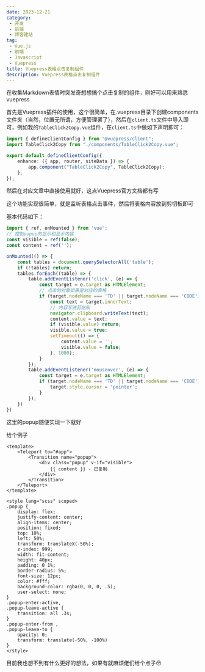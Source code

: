 ```yaml
---
date: 2023-12-21
category:
 - 开发
 - 前端
 - 博客建站
tag:
 - Vue.js
 - 前端
 - Javascript
 - Vuepress
title: Vuepress表格点击复制组件
description: Vuepress表格点击复制组件
---
```


在收集Markdown表情时突发奇想想搞个点击复制的组件，刚好可以用来熟悉vuepress

<!-- more -->

首先是Vuepress插件的使用，这个很简单，在.vuepress目录下创建components文件夹（当然，位置无所谓，方便管理罢了），然后在`client.ts`文件中导入即可，例如我的`TableClick2Copy.vue`组件，在`client.ts`中做如下声明即可：

```typescript
import { defineClientConfig } from "@vuepress/client";
import TableClick2Copy from "./components/TableClick2Copy.vue";

export default defineClientConfig({
    enhance: ({ app, router, siteData }) => {
        app.component("TableClick2Copy", TableClick2Copy);
    },
});
```

然后在对应文章中直接使用就好，这点Vuepress官方文档都有写

这个功能实现很简单，就是监听表格点击事件，然后将表格内容放到剪切板即可

基本代码如下：

```javascript
import { ref, onMounted } from 'vue';
// 控制popup的显示和显示内容
const visible = ref(false);
const content = ref('');

onMounted(() => {
    const tables = document.querySelectorAll('table');
    if (!tables) return;
    tables.forEach((table) => {
        table.addEventListener('click', (e) => {
            const target = e.target as HTMLElement;
            // 点击的对象如果是对应的表格
            if (target.nodeName === 'TD' || target.nodeName === 'CODE') {
                const text = target.innerText;
                // 内容写进剪贴板
                navigator.clipboard.writeText(text);
                content.value = text;
                if (visible.value) return;
                visible.value = true;
                setTimeout(() => {
                    content.value = '';
                    visible.value = false;
                }, 1000);
            }
        });
        table.addEventListener('mouseover', (e) => {
            const target = e.target as HTMLElement;
            if (target.nodeName === 'TD' || target.nodeName === 'CODE') {
                target.style.cursor = 'pointer';
            }
        });
    })
})
```

这里的popup随便实现一下就好

给个例子

```vue
<template>
    <Teleport to="#app">
        <Transition name="popup">
            <div class="popup" v-if="visible">
                {{ content }} - 已复制
            </div>
        </Transition>
    </Teleport>
</template>

<style lang="scss" scoped>
.popup {
    display: flex;
    justify-content: center;
    align-items: center;
    position: fixed;
    top: 10%;
    left: 50%;
    transform: translateX(-50%);
    z-index: 999;
    width: fit-content;
    height: 40px;
    padding: 0 1%;
    border-radius: 5%;
    font-size: 12px;
    color: #fff;
    background-color: rgba(0, 0, 0, .5);
    user-select: none;
}
.popup-enter-active,
.popup-leave-active {
    transition: all .3s;
}
.popup-enter-from ,
.popup-leave-to {
    opacity: 0;
    transform: translate(-50%, -100%)
}
</style>
```

目前我也想不到有什么更好的想法，如果有就麻烦佬们给个点子:kissing_closed_eyes: